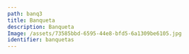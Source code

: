 ```yaml
---
path: banq3
title: Banqueta
description: Banqueta
Image: /assets/73585bbd-6595-44e8-bfd5-6a1309be6105.jpg
identifier: banquetas
---
```


